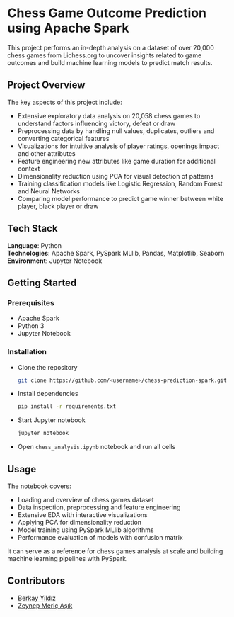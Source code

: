 # Chess Game Outcome Prediction using Apache Spark

This project performs an in-depth analysis on a dataset of over 20,000 chess games from Lichess.org to uncover insights related to game outcomes and build machine learning models to predict match results.

## Project Overview

The key aspects of this project include:

- Extensive exploratory data analysis on 20,058 chess games to understand factors influencing victory, defeat or draw
- Preprocessing data by handling null values, duplicates, outliers and converting categorical features
- Visualizations for intuitive analysis of player ratings, openings impact and other attributes   
- Feature engineering new attributes like game duration for additional context
- Dimensionality reduction using PCA for visual detection of patterns
- Training classification models like Logistic Regression, Random Forest and Neural Networks  
- Comparing model performance to predict game winner between white player, black player or draw   

## Tech Stack

**Language**: Python  
**Technologies**: Apache Spark, PySpark MLlib, Pandas, Matplotlib, Seaborn   
**Environment**: Jupyter Notebook  

## Getting Started  

### Prerequisites
- Apache Spark  
- Python 3
- Jupyter Notebook

### Installation

- Clone the repository
  ```bash
  git clone https://github.com/<username>/chess-prediction-spark.git
  ```
  
- Install dependencies
  ```bash
  pip install -r requirements.txt
  ```
  
- Start Jupyter notebook
  ```bash
  jupyter notebook
  ```
  
- Open `chess_analysis.ipynb` notebook and run all cells


## Usage

The notebook covers:

- Loading and overview of chess games dataset
- Data inspection, preprocessing and feature engineering  
- Extensive EDA with interactive visualizations    
- Applying PCA for dimensionality reduction 
- Model training using PySpark MLlib algorithms  
- Performance evaluation of models with confusion matrix

It can serve as a reference for chess games analysis at scale and building machine learning pipelines with PySpark. 

## Contributors

- [Berkay Yıldız](https://github.com/berykay)
- [Zeynep Meriç Aşık](https://github.com/meric2)
